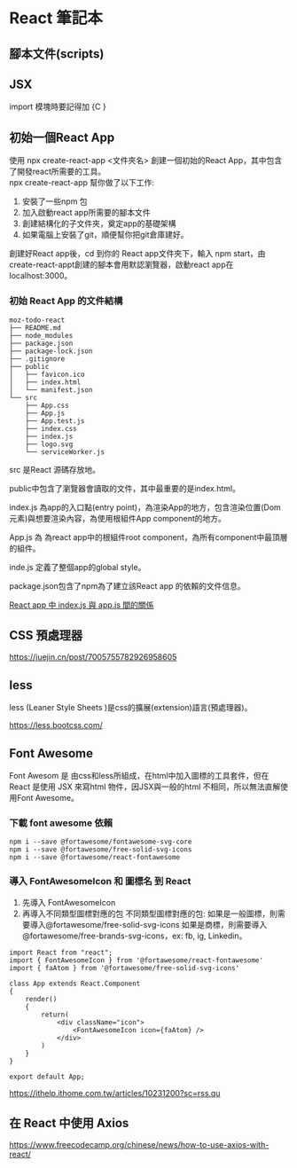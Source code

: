 # React 筆記本
## 腳本文件(scripts)
## JSX
import 模塊時要記得加 {C }
## 初始一個React App
使用 npx create-react-app <文件夾名> 創建一個初始的React App，其中包含了開發react所需要的工具。     
npx create-react-app 幫你做了以下工作:
1. 安裝了一些npm 包
2. 加入啟動react app所需要的腳本文件
3. 創建結構化的子文件夾，奠定app的基礎架構
4. 如果電腦上安裝了git，順便幫你把git倉庫建好。


創建好React app後，cd 到你的 React app文件夾下，輸入 npm start，由create-react-appt創建的腳本會用默認瀏覽器，啟動react app在localhost:3000。

### 初始 React App 的文件結構
```
moz-todo-react
├── README.md
├── node_modules
├── package.json
├── package-lock.json
├── .gitignore
├── public
│   ├── favicon.ico
│   ├── index.html
│   └── manifest.json
└── src
    ├── App.css
    ├── App.js
    ├── App.test.js
    ├── index.css
    ├── index.js
    ├── logo.svg
    └── serviceWorker.js
```    
src 是React 源碼存放地。   

public中包含了瀏覽器會讀取的文件，其中最重要的是index.html。      

index.js 為app的入口點(entry point)，為渲染App的地方，包含渲染位置(Dom 元素)與想要渲染內容，為使用根組件App component的地方。      

App.js 為 為react app中的根組件root component，為所有component中最頂層的組件。     

inde.js 定義了整個app的global style。      

package.json包含了npm為了建立該React app 的依賴的文件信息。      

[React app 中 index.js 與 app.js 間的關係](https://stackoverflow.com/questions/50493069/why-does-create-react-app-creates-both-app-js-and-index-js)   



## CSS 預處理器
https://juejin.cn/post/7005755782926958605
## less
less (Leaner Style Sheets )是css的擴展(extension)語言(預處理器)。    

https://less.bootcss.com/

## Font Awesome
Font Awesom 是 由css和less所組成，在html中加入圖標的工具套件，但在React 是使用 JSX 來寫html 物件，因JSX與一般的html 不相同，所以無法直解使用Font Awesome。    

### 下載 font awesome 依賴
```
npm i --save @fortawesome/fontawesome-svg-core
npm i --save @fortawesome/free-solid-svg-icons
npm i --save @fortawesome/react-fontawesome
```
### 導入 FontAwesomeIcon 和 圖標名 到 React     
1. 先導入 FontAwesomeIcon
2. 再導入不同類型圖標對應的包
不同類型圖標對應的包: 
如果是一般圖標，則需要導入@fortawesome/free-solid-svg-icons
如果是商標，則需要導入@fortawesome/free-brands-svg-icons，ex: fb, ig, Linkedin。
```
import React from "react";
import { FontAwesomeIcon } from '@fortawesome/react-fontawesome'
import { faAtom } from '@fortawesome/free-solid-svg-icons'

class App extends React.Component
{
    render()
    {
        return(
            <div className="icon">
                <FontAwesomeIcon icon={faAtom} />
            </div>
        )
    }
}

export default App;
```
https://ithelp.ithome.com.tw/articles/10231200?sc=rss.qu


## 在 React 中使用 Axios

https://www.freecodecamp.org/chinese/news/how-to-use-axios-with-react/
